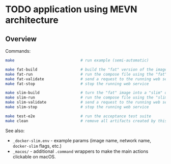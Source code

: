 # TODO application using MEVN architecture

## Overview

Commands:

```sh
make                             # run example (semi-automatic)

make fat-build                   # build the "fat" version of the image
make fat-run                     # run the compose file using the "fat" image
make fat-validate                # send a request to the running web service
make fat-stop                    # stop the running web service

make slim-build                  # turn the "fat" image into a "slim" one using docker-compose file
make slim-run                    # run the compose file using the "slim" image
make slim-validate               # send a request to the running web service
make slim-stop                   # stop the running web service

make test-e2e                    # run the acceptance test suite
make clean                       # remove all artifacts created by this example
```

See also:

- `_docker-slim.env` - example params (image name, network name, `docker-slim` flags, etc.)
- `_macos/` - additional `.command` wrappers to make the main actions clickable on macOS.
